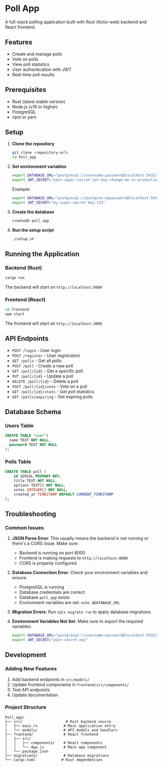 # Poll App

A full-stack polling application built with Rust (Actix-web) backend and React frontend.

## Features

- Create and manage polls
- Vote on polls
- View poll statistics
- User authentication with JWT
- Real-time poll results

## Prerequisites

- Rust (latest stable version)
- Node.js (v16 or higher)
- PostgreSQL
- npm or yarn

## Setup

1. **Clone the repository**
   ```bash
   git clone <repository-url>
   cd Poll_app
   ```

2. **Set environment variables**
   ```bash
   export DATABASE_URL="postgresql://username:password@localhost:5432/poll_app"
   export JWT_SECRET="your-super-secret-jwt-key-change-me-in-production"
   ```
   
   Example:
   ```bash
   export DATABASE_URL="postgresql://postgres:mypassword@localhost:5432/poll_app"
   export JWT_SECRET="my-super-secret-key-123"
   ```

3. **Create the database**
   ```bash
   createdb poll_app
   ```

4. **Run the setup script**
   ```bash
   ./setup.sh
   ```

## Running the Application

### Backend (Rust)
```bash
cargo run
```
The backend will start on `http://localhost:8000`

### Frontend (React)
```bash
cd frontend
npm start
```
The frontend will start on `http://localhost:3000`

## API Endpoints

- `POST /login` - User login
- `POST /register` - User registration
- `GET /polls` - Get all polls
- `POST /poll` - Create a new poll
- `GET /poll/{id}` - Get a specific poll
- `PUT /poll/{id}` - Update a poll
- `DELETE /poll/{id}` - Delete a poll
- `POST /poll/{id}/vote` - Vote on a poll
- `GET /poll/{id}/stats` - Get poll statistics
- `GET /polls/expiring` - Get expiring polls

## Database Schema

### Users Table
```sql
CREATE TABLE "user"(
  name TEXT NOT NULL,
  password TEXT NOT NULL
);
```

### Polls Table
```sql
CREATE TABLE poll (
    id SERIAL PRIMARY KEY,
    title TEXT NOT NULL,
    options TEXT[] NOT NULL,
    votes INTEGER[] NOT NULL,
    created_at TIMESTAMP DEFAULT CURRENT_TIMESTAMP
);
```

## Troubleshooting

### Common Issues

1. **JSON Parse Error**: This usually means the backend is not running or there's a CORS issue. Make sure:
   - Backend is running on port 8000
   - Frontend is making requests to `http://localhost:8000`
   - CORS is properly configured

2. **Database Connection Error**: Check your environment variables and ensure:
   - PostgreSQL is running
   - Database credentials are correct
   - Database `poll_app` exists
   - Environment variables are set: `echo $DATABASE_URL`

3. **Migration Errors**: Run `sqlx migrate run` to apply database migrations

4. **Environment Variables Not Set**: Make sure to export the required variables:
   ```bash
   export DATABASE_URL="postgresql://username:password@localhost:5432/poll_app"
   export JWT_SECRET="your-secret-key"
   ```

## Development

### Adding New Features
1. Add backend endpoints in `src/models/`
2. Update frontend components in `frontend/src/components/`
3. Test API endpoints
4. Update documentation

### Project Structure
```
Poll_app/
├── src/                    # Rust backend source
│   ├── main.rs            # Main application entry
│   └── models/            # API models and handlers
├── frontend/              # React frontend
│   ├── src/
│   │   ├── components/    # React components
│   │   └── App.js         # Main app component
│   └── package.json
├── migrations/            # Database migrations
└── Cargo.toml            # Rust dependencies
```
